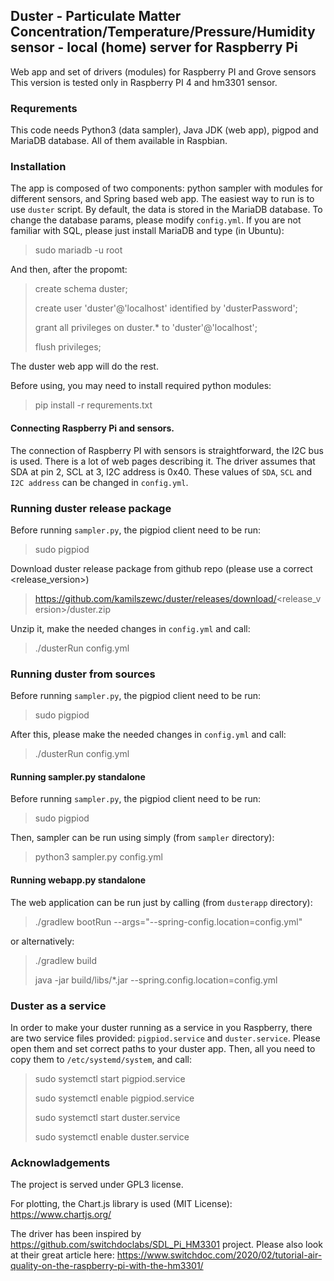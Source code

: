## Duster - Particulate Matter Concentration/Temperature/Pressure/Humidity sensor - local (home) server for Raspberry Pi

Web app and set of drivers (modules) for Raspberry PI and Grove sensors
This version is tested only in Raspberry PI 4 and hm3301 sensor.

### Requrements

This code needs Python3 (data sampler), Java JDK (web app), pigpod and MariaDB database.
All of them available in Raspbian.

### Installation

The app is composed of two components: python sampler with modules for different sensors, and Spring based web app.
The easiest way to run is to use `duster` script. 
By default, the data is stored in the MariaDB database.
To change the database params, please modify `config.yml`.
If you are not familiar with SQL, please just install MariaDB and type (in Ubuntu):

> sudo mariadb -u root

And then, after the propomt:

> create schema duster;
> 
> create user 'duster'@'localhost' identified by 'dusterPassword';
> 
> grant all privileges on duster.* to 'duster'@'localhost';
> 
> flush privileges;

The duster web app will do the rest.

Before using, you may need to install required python modules:
> pip install -r requrements.txt

#### Connecting Raspberry Pi and sensors.

The connection of Raspberry PI with sensors is straightforward, the I2C bus is used.
There is a lot of web pages describing it.
The driver assumes that SDA at pin 2, SCL at 3, I2C address is 0x40.
These values of `SDA`, `SCL` and `I2C address` can be changed in `config.yml`.

### Running duster release package

Before running `sampler.py`, the pigpiod client need to be run:
> sudo pigpiod

Download duster release package from github repo (please use a correct <release_version>)

> https://github.com/kamilszewc/duster/releases/download/<release_version>/duster.zip

Unzip it, make the needed changes in `config.yml` and call:

> ./dusterRun config.yml

### Running duster from sources

Before running `sampler.py`, the pigpiod client need to be run:

> sudo pigpiod

After this, please make the needed changes in `config.yml` and call:

> ./dusterRun config.yml

#### Running sampler.py standalone

Before running `sampler.py`, the pigpiod client need to be run:
> sudo pigpiod

Then, sampler can be run using simply (from `sampler` directory):
> python3 sampler.py config.yml

#### Running webapp.py standalone

The web application can be run just by calling (from `dusterapp` directory):
> ./gradlew bootRun --args="--spring-config.location=config.yml"

or alternatively:

> ./gradlew build
> 
> java -jar build/libs/*.jar --spring.config.location=config.yml

### Duster as a service

In order to make your duster running as a service in you Raspberry,
there are two service files provided: `pigpiod.service` and `duster.service`.
Please open them and set correct paths to your duster app.
Then, all you need to copy them to `/etc/systemd/system`, and call:

> sudo systemctl start pigpiod.service
> 
> sudo systemctl enable pigpiod.service
> 
> sudo systemctl start duster.service
> 
> sudo systemctl enable duster.service

### Acknowladgements

The project is served under GPL3 license.

For plotting, the Chart.js library is used (MIT License): https://www.chartjs.org/

The driver has been inspired by https://github.com/switchdoclabs/SDL_Pi_HM3301 project. 
Please also look at their great article here: https://www.switchdoc.com/2020/02/tutorial-air-quality-on-the-raspberry-pi-with-the-hm3301/

